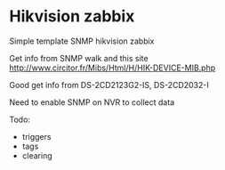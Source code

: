 # Hikvision zabbix
Simple template SNMP hikvision zabbix

Get info from SNMP walk and this site http://www.circitor.fr/Mibs/Html/H/HIK-DEVICE-MIB.php

Good get info from DS-2CD2123G2-IS, DS-2CD2032-I

Need to enable SNMP on NVR to collect data

Todo:
- triggers
- tags
- clearing

